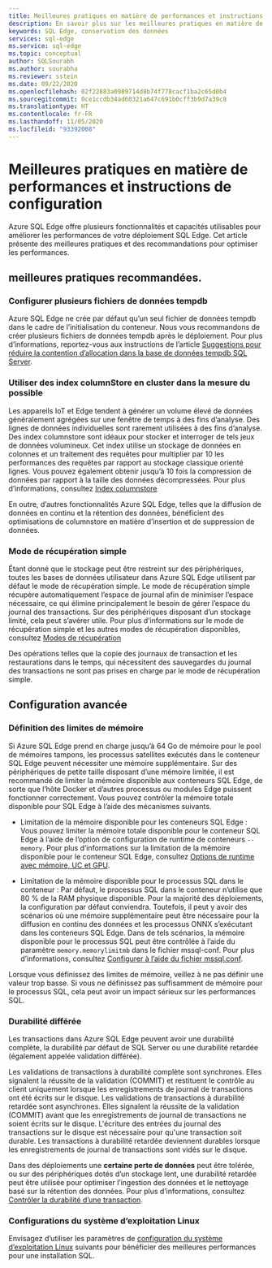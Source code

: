 ```yaml
---
title: Meilleures pratiques en matière de performances et instructions de configuration – Azure SQL Edge
description: En savoir plus sur les meilleures pratiques en matière de performances et les instructions de configuration dans Azure SQL Edge
keywords: SQL Edge, conservation des données
services: sql-edge
ms.service: sql-edge
ms.topic: conceptual
author: SQLSourabh
ms.author: sourabha
ms.reviewer: sstein
ms.date: 09/22/2020
ms.openlocfilehash: 02f22883a0989714d8b74f778cacf1ba2c65d0b4
ms.sourcegitcommit: 0ce1ccdb34ad60321a647c691b0cff3b9d7a39c8
ms.translationtype: HT
ms.contentlocale: fr-FR
ms.lasthandoff: 11/05/2020
ms.locfileid: "93392008"
---
```

# <a name="performance-best-practices-and-configuration-guidelines"></a>Meilleures pratiques en matière de performances et instructions de configuration

Azure SQL Edge offre plusieurs fonctionnalités et capacités utilisables pour améliorer les performances de votre déploiement SQL Edge. Cet article présente des meilleures pratiques et des recommandations pour optimiser les performances. 

## <a name="best-practices"></a>meilleures pratiques recommandées. 

### <a name="configure-multiple-tempdb-data-files"></a>Configurer plusieurs fichiers de données tempdb

Azure SQL Edge ne crée par défaut qu’un seul fichier de données tempdb dans le cadre de l’initialisation du conteneur. Nous vous recommandons de créer plusieurs fichiers de données tempdb après le déploiement. Pour plus d’informations, reportez-vous aux instructions de l’article [Suggestions pour réduire la contention d’allocation dans la base de données tempdb SQL Server](https://support.microsoft.com/help/2154845/recommendations-to-reduce-allocation-contention-in-sql-server-tempdb-d).

### <a name="use-clustered-columnstore-indexes-where-possible"></a>Utiliser des index columnStore en cluster dans la mesure du possible

Les appareils IoT et Edge tendent à générer un volume élevé de données généralement agrégées sur une fenêtre de temps à des fins d’analyse. Des lignes de données individuelles sont rarement utilisées à des fins d’analyse. Des index columnstore sont idéaux pour stocker et interroger de tels jeux de données volumineux. Cet index utilise un stockage de données en colonnes et un traitement des requêtes pour multiplier par 10 les performances des requêtes par rapport au stockage classique orienté lignes. Vous pouvez également obtenir jusqu’à 10 fois la compression de données par rapport à la taille des données décompressées. Pour plus d’informations, consultez [Index columnstore](/sql/relational-databases/indexes/columnstore-indexes-overview)

En outre, d’autres fonctionnalités Azure SQL Edge, telles que la diffusion de données en continu et la rétention des données, bénéficient des optimisations de columnstore en matière d’insertion et de suppression de données. 

### <a name="simple-recovery-model"></a>Mode de récupération simple

Étant donné que le stockage peut être restreint sur des périphériques, toutes les bases de données utilisateur dans Azure SQL Edge utilisent par défaut le mode de récupération simple. Le mode de récupération simple récupère automatiquement l’espace de journal afin de minimiser l’espace nécessaire, ce qui élimine principalement le besoin de gérer l’espace du journal des transactions. Sur des périphériques disposant d’un stockage limité, cela peut s’avérer utile. Pour plus d’informations sur le mode de récupération simple et les autres modes de récupération disponibles, consultez [Modes de récupération](/sql/relational-databases/backup-restore/recovery-models-sql-server)

Des opérations telles que la copie des journaux de transaction et les restaurations dans le temps, qui nécessitent des sauvegardes du journal des transactions ne sont pas prises en charge par le mode de récupération simple.  

## <a name="advanced-configuration"></a>Configuration avancée 

### <a name="setting-memory-limits"></a>Définition des limites de mémoire

Si Azure SQL Edge prend en charge jusqu’à 64 Go de mémoire pour le pool de mémoires tampons, les processus satellites exécutés dans le conteneur SQL Edge peuvent nécessiter une mémoire supplémentaire. Sur des périphériques de petite taille disposant d’une mémoire limitée, il est recommandé de limiter la mémoire disponible aux conteneurs SQL Edge, de sorte que l’hôte Docker et d’autres processus ou modules Edge puissent fonctionner correctement. Vous pouvez contrôler la mémoire totale disponible pour SQL Edge à l’aide des mécanismes suivants. 

- Limitation de la mémoire disponible pour les conteneurs SQL Edge : Vous pouvez limiter la mémoire totale disponible pour le conteneur SQL Edge à l’aide de l’option de configuration de runtime de conteneurs `--memory`. Pour plus d’informations sur la limitation de la mémoire disponible pour le conteneur SQL Edge, consultez [Options de runtime avec mémoire, UC et GPU](https://docs.docker.com/config/containers/resource_constraints/).

- Limitation de la mémoire disponible pour le processus SQL dans le conteneur : Par défaut, le processus SQL dans le conteneur n’utilise que 80 % de la RAM physique disponible. Pour la majorité des déploiements, la configuration par défaut conviendra. Toutefois, il peut y avoir des scénarios où une mémoire supplémentaire peut être nécessaire pour la diffusion en continu des données et les processus ONNX s’exécutant dans les conteneurs SQL Edge. Dans de tels scénarios, la mémoire disponible pour le processus SQL peut être contrôlée à l’aide du paramètre `memory.memorylimitmb` dans le fichier mssql-conf. Pour plus d’informations, consultez [Configurer à l’aide du fichier mssql.conf](configure.md#configure-by-using-an-mssqlconf-file).

Lorsque vous définissez des limites de mémoire, veillez à ne pas définir une valeur trop basse. Si vous ne définissez pas suffisamment de mémoire pour le processus SQL, cela peut avoir un impact sérieux sur les performances SQL.

### <a name="delayed-durability"></a>Durabilité différée

Les transactions dans Azure SQL Edge peuvent avoir une durabilité complète, la durabilité par défaut de SQL Server ou une durabilité retardée (également appelée validation différée).

Les validations de transactions à durabilité complète sont synchrones. Elles signalent la réussite de la validation (COMMIT) et restituent le contrôle au client uniquement lorsque les enregistrements de journal de transactions ont été écrits sur le disque. Les validations de transactions à durabilité retardée sont asynchrones. Elles signalent la réussite de la validation (COMMIT) avant que les enregistrements de journal de transactions ne soient écrits sur le disque. L'écriture des entrées du journal des transactions sur le disque est nécessaire pour qu'une transaction soit durable. Les transactions à durabilité retardée deviennent durables lorsque les enregistrements de journal de transactions sont vidés sur le disque. 

Dans des déploiements une **certaine perte de données** peut être tolérée, ou sur des périphériques dotés d’un stockage lent, une durabilité retardée peut être utilisée pour optimiser l’ingestion des données et le nettoyage basé sur la rétention des données. Pour plus d’informations, consultez [Contrôler la durabilité d’une transaction](/sql/relational-databases/logs/control-transaction-durability).


### <a name="linux-os-configurations"></a>Configurations du système d’exploitation Linux 

Envisagez d’utiliser les paramètres de [configuration du système d’exploitation Linux](/sql/linux/sql-server-linux-performance-best-practices#linux-os-configuration) suivants pour bénéficier des meilleures performances pour une installation SQL.